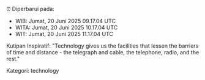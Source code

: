 ⏰ Diperbarui pada:
- WIB: Jumat, 20 Juni 2025 09.17.04 UTC
- WITA: Jumat, 20 Juni 2025 10.17.04 UTC
- WIT: Jumat, 20 Juni 2025 11.17.04 UTC

Kutipan Inspiratif:
"Technology gives us the facilities that lessen the barriers of time and distance - the telegraph and cable, the telephone, radio, and the rest."


Kategori: technology

